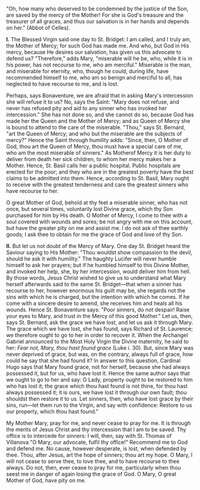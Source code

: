 
\"Oh, how many who deserved to be condemned by the justice of the Son, are saved by the mercy of the Mother! For she is God\'s treasure and the treasurer of all graces, and thus our salvation is in her hands and depends on her.\" (Abbot of Celles).

**I\.** The Blessed Virgin said one day to St. Bridget: I am called, and I truly am, the Mother of Mercy; for such God has made me. And who, but God in His mercy, because He desires our salvation, has given us this advocate to defend us? \"Therefore,\" adds Mary, \"miserable will he be, who, while it is in his power, has not recourse to me, who am merciful.\" Miserable is the man, and miserable for eternity, who, though he could, during life, have recommended himself to me, who am so benign and merciful to all, has neglected to have recourse to me, and is lost.

Perhaps, says Bonaventure, we are afraid that in asking Mary\'s intercession she will refuse it to us? No, says the Saint: \"Mary does not refuse, and never has refused pity and aid to any sinner who has invoked her intercession.\" She has not done so, and she cannot do so, because God has made her the Queen and the Mother of Mercy; and as Queen of Mercy she is bound to attend to the care of the miserable. \"Thou,\" says St. Bernard, \"art the Queen of Mercy; and who but the miserable are the subjects of mercy?\" Hence the Saint through humility adds: \"Since, then, O Mother of God, thou art the Queen of Mercy, thou must have a special care of me, who am the most miserable of sinners.\" As Motherof Mercy it is her duty to deliver from death her sick children, to whom her mercy makes her a Mother. Hence, St. Basil calls her a public hospital. Public hospitals are erected for the poor; and they who are in the greatest poverty have the best claims to be admitted into them. Hence, according to St. Basil, Mary ought to receive with the greatest tenderness and care the greatest sinners who have recourse to her.

O great Mother of God, behold at thy feet a miserable sinner, who has not once, but several times, voluntarily lost Divine grace, which thy Son purchased for him by His death. O Mother of Mercy, I come to thee with a soul covered with wounds and sores; be not angry with me on this account, but have the greater pity on me and assist me. I do not ask of thee earthly goods; I ask thee to obtain for me the grace of God and love of thy Son.

**II\.** But let us not doubt of the Mercy of Mary. One day St. Bridget heard the Saviour saying to His Mother: \"Thou wouldst show compassion to the devil, should he ask it with humility.\" The haughty Lucifer will never humble himself to ask her prayers; but if he humbled himself to this Divine Mother, and invoked her help, she, by her intercession, would deliver him from hell. By those words, Jesus Christ wished to give us to understand what Mary herself afterwards said to the same St. Bridget—that when a sinner has recourse to her, however enormous his guilt may be, she regards not the sins with which he is charged, but the intention with which he comes. If he come with a sincere desire to amend, she receives him and heals all his wounds. Hence St. Bonaventure says: \"Poor sinners, do not despair! Raise your eyes to Mary, and trust in the Mercy of this good Mother.\" Let us, then, says St. Bernard, ask the grace we have lost, and let us ask it through Mary. The grace which we have lost, she has found, says Richard of St. Laurence; we therefore ought to go to her in order to recover it. When the Archangel Gabriel announced to the Most Holy Virgin the Divine maternity, he said to her: *Fear not, Mary, thou hast found grace* (Luke i. 30). But, since Mary was never deprived of grace, but was, on the contrary, always full of grace, how could he say that she had found it? In answer to this question, Cardinal Hugo says that Mary found grace, not for herself, because she had always possessed it, but for us, who have lost it. Hence the same author says that we ought to go to her and say: O Lady, property ought to be restored to him who has lost it; the grace which thou hast found is not thine, for thou hast always possessed it; it is ours, we have lost it through our own fault; thou shouldst then restore it to us. Let sinners, then, who have lost grace by their sins, run—let them run to the Virgin, and say with confidence: Restore to us our property, which thou hast found.\"

My Mother Mary, pray for me, and never cease to pray for me. It is through the merits of Jesus Christ and thy intercession that I am to be saved. Thy office is to intercede for sinners: I will, then, say with St. Thomas of Villanova \"O Mary, our advocate, fulfil thy office!\" Recommend me to God and defend me. No cause, however desperate, is lost, when defended by thee. Thou, after Jesus, art the hope of sinners; thou art my hope. O Mary, I will not cease to serve thee, to love thee, and to have recourse to thee always. Do not, then, ever cease to pray for me, particularly when thou seest me in danger of again losing the grace of God. O Mary, O great Mother of God, have pity on me.

